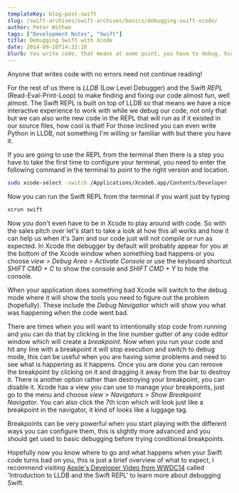 ```yaml
---
templateKey: blog-post-swift
slug: /swift-archives/swift-archives/basics/debugging-swift-xcode/
author: Peter Witham
tags: ["Development Notes", "Swift"]
title: Debugging Swift with Xcode
date: 2014-09-26T14:32:10
blurb: You write code, that means at some point, you have to debug. Xcode has some great tools to help us make sense of the mess we created. Let's take a look at a couple of examples.
---
```


Anyone that writes code with no errors need not continue reading!

For the rest of us there is _LLDB_ (Low Level Debugger) and the Swift _REPL_ (Read-Eval-Print-Loop) to make finding and fixing our code almost fun, well almost. The Swift REPL is built on top of LLDB so that means we have a nice interactive experience to work with while we debug our code, not only that but we can also write new code in the REPL that will run as if it existed in our source files, how cool is that! For those inclined you can even write Python in LLDB, not something I'm willing or familiar with but there you have it.

If you are going to use the REPL from the terminal then there is a step you have to take the first time to configure your terminal, you need to enter the following command in the terminal to point to the right version and location.

``` bash
sudo xcode-select -switch /Applications/Xcode6.app/Contents/Developer
```

Now you can run the Swift REPL from the terminal if you want just by typing

``` bash
xcrun swift
```

Now you don't even have to be in Xcode to play around with code. So with the sales pitch over let's start to take a look at how this all works and how it can help us when it's 3am and our code just will not compile or run as expected. In Xcode the debugger by default will probably appear for you at the bottom of the Xcode window when something bad happens or you choose _view > Debug Area > Activate Console_ or use the keyboard shortcut _SHIFT CMD + C_ to show the console and _SHIFT CMD + Y_ to hide the console.

When your application does something bad Xcode will switch to the debug mode where it will show the tools you need to figure out the problem (hopefully). These include the _Debug Navigatior_ which will show you what was happening when the code went bad.

There are times when you will want to intentionally stop code from running and you can do that by clicking in the line number gutter of any code editor window which will create a _breakpoint_. Now when you run your code and hit any line with a breakpoint it will stop execution and switch to debug mode, this can be useful when you are having some problems and need to see what is happening as it happens. Once you are done you can remove the breakpoint by clicking on it and dragging it away from the bar to destroy it. There is another option rather than destroying your breakpoint, you can disable it. Xcode has a view you can use to manage your breakpoints, just go to the menu and choose _view > Navigators > Show Breakpoint Navigator_. You can also click the 7th icon which will look just like a breakpoint in the navigator, it kind of looks like a luggage tag.

Breakpoints can be very powerful when you start playing with the different ways you can configure them, this is slightly more advanced and you should get used to basic debugging before trying conditional breakpoints.

Hopefully now you know where to go and what happens when your Swift code turns bad on you, this is just a brief overview of what to expect, I recommend visiting [Apple's Developer Video from WWDC14](https://developer.apple.com/videos/wwdc/2014/) called 'Introduction to LLDB and the Swift REPL' to learn more about debugging Swift.
